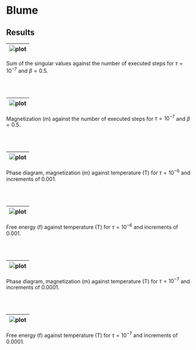 # Blume

## Results


| ![plot](data/sv_sums.png) | 
|:--:| 
Sum of the singular values against the number of executed steps for $\tau = 10^{-7}$ and $\beta = 0.5$.

<br/><br/>

| ![plot](data/m_conv.png) | 
|:--:| 
Magnetization (m) against the number of executed steps for $\tau = 10^{-7}$ and $\beta = 0.5$.

<br/><br/>

| ![plot](data/phase.png) | 
|:--:| 
Phase diagram, magnetization (m) against temperature (T) for $\tau = 10^{-6}$ and increments of 0.001.

<br/><br/>

| ![plot](data/free.png) | 
|:--:| 
Free energy (f) against temperature (T) for $\tau = 10^{-6}$ and increments of 0.001.

<br/><br/>

| ![plot](data/phase2.png) | 
|:--:| 
Phase diagram, magnetization (m) against temperature (T) for $\tau = 10^{-7}$ and increments of 0.0001.

<br/><br/>

| ![plot](data/free2.png) | 
|:--:| 
Free energy (f) against temperature (T) for $\tau = 10^{-7}$ and increments of 0.0001.

